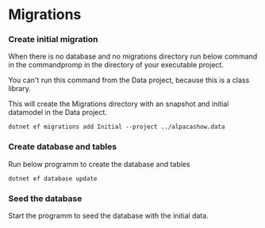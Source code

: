 ﻿# Migrations

### Create initial migration
When there is no database and no migrations directory run below 
command in the commandpromp in the directory of your executable project.

You can't run this command from the Data project, because this is a class library.

This will create the Migrations directory with an snapshot and initial datamodel in the Data project.
````
dotnet ef migrations add Initial --project ../alpacashow.data
````
### Create database and tables
Run below programm to create the database and tables
````
dotnet ef database update
````
### Seed the database
Start the programm to seed the database with the initial data.
